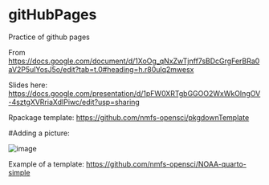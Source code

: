 # gitHubPages
Practice of github pages

From https://docs.google.com/document/d/1XoOg_qNxZwTjnff7sBDcGrgFerBRa0aV2P5ulYosJ5o/edit?tab=t.0#heading=h.r80ulq2mwesx

Slides here: https://docs.google.com/presentation/d/1pFW0XRTgbGGOO2WxWkOIngOV-4sztgXVRriaXdIPiwc/edit?usp=sharing

Rpackage template: https://github.com/nmfs-opensci/pkgdownTemplate


#Adding a picture:

![image](https://github.com/user-attachments/assets/bc576c6d-bc35-4acd-9461-a7df3c0cc96f)

Example of a template:
https://github.com/nmfs-opensci/NOAA-quarto-simple

